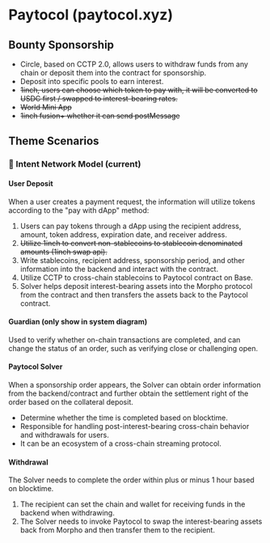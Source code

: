# Paytocol (paytocol.xyz)

## Bounty Sponsorship
- Circle, based on CCTP 2.0, allows users to withdraw funds from any chain or deposit them into the contract for sponsorship.
- Deposit into specific pools to earn interest.
- ~~1inch, users can choose which token to pay with, it will be converted to USDC first / swapped to interest-bearing rates.~~
- ~~World Mini App~~
- ~~1inch fusion+ whether it can send postMessage~~

## Theme Scenarios

### 🌊 Intent Network Model (current)

#### User Deposit
When a user creates a payment request, the information will utilize tokens according to the "pay with dApp" method:
1. Users can pay tokens through a dApp using the recipient address, amount, token address, expiration date, and receiver address.
1. ~~Utilize 1inch to convert non-stablecoins to stablecoin denominated amounts (1inch swap api).~~
2. Write stablecoins, recipient address, sponsorship period, and other information into the backend and interact with the contract.
3. Utilize CCTP to cross-chain stablecoins to Paytocol contract on Base.
4. Solver helps deposit interest-bearing assets into the Morpho protocol from the contract and then transfers the assets back to the Paytocol contract.

#### Guardian (only show in system diagram)
Used to verify whether on-chain transactions are completed, and can change the status of an order, such as verifying close or challenging open.

#### Paytocol Solver
When a sponsorship order appears, the Solver can obtain order information from the backend/contract and further obtain the settlement right of the order based on the collateral deposit.
- Determine whether the time is completed based on blocktime.
- Responsible for handling post-interest-bearing cross-chain behavior and withdrawals for users.
- It can be an ecosystem of a cross-chain streaming protocol.

#### Withdrawal
The Solver needs to complete the order within plus or minus 1 hour based on blocktime.
1. The recipient can set the chain and wallet for receiving funds in the backend when withdrawing.
2. The Solver needs to invoke Paytocol to swap the interest-bearing assets back from Morpho and then transfer them to the recipient.
